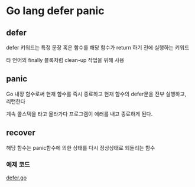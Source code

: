# Go lang defer panic
## defer
defer 키워드는 특정 문장 혹은 함수를 해당 함수가 return 하기 전에 실행하는 키워드

타 언어의 finally 블록처럼 clean-up 작업을 위해 사용
## panic
Go 내장 함수로써 현재 함수를 즉시 종료하고 현재 함수의 defer문을 전부 실행하고, 리턴한다

계속 콜스택을 타고 올라가다 프로그램이 에러를 내고 종료하게 된다.
## recover
해당 함수는 panic함수에 의한 상태를 다시 정상상태로 되돌리는 함수

### 예제 코드
[defer.go](./main/defer.go)